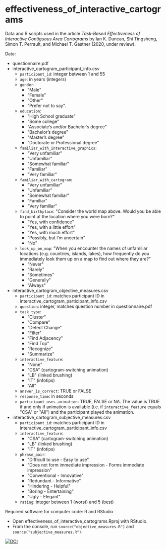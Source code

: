 # effectiveness_of_interactive_cartograms

Data and R scripts used in the article *Task-Based Effectiveness of Interactive Contiguous Area Cartograms* by Ian K. Duncan, Shi Tingsheng, Simon T. Perrault, and Michael T. Gastner (2020, under review).

Data:

- questionnaire.pdf
- interactive_cartogram_participant_info.csv
    * `participant_id`: integer between 1 and 55
    * `age`: in years (integers)
    * `gender`:
        + "Male"
        + "Female"
        + "Other"
        + "Prefer not to say".
    * `education`:
        + "High School graduate"
        + "Some college"
        + "Associate’s and/or Bachelor’s degree"
        + "Bachelor’s degree"
        + "Master’s degree"
        + "Doctorate or Professional degree"
    * `familiar_with_interactive_graphics`:
        + "Very unfamiliar"
        + "Unfamiliar"
        + "Somewhat familiar"
        + "Familiar"
        + "Very familiar"
    * `familiar_with_cartogram`:
        + "Very unfamiliar"
        + "Unfamiliar"
        + "Somewhat familiar"
        + "Familiar"
        + "Very familiar"
    * `find_birthplace`: "Consider the world map above. Would you be able to
      point at the location where you were born?"
        + "Yes, with confidence"
        + "Yes, with a little effort"
        + "Yes, with much effort"
        + "Possibly, but I’m uncertain"
        + "No"
    * `look_up_on_map`: "When you encounter the names of unfamiliar locations
      (e.g. countries, islands, lakes), how frequently do you immediately look
      them up on a map to find out where they are?"
        + "Never"
        + "Rarely"
        + "Sometimes"
        + "Generally"
        + "Always"
- interactive_cartogram_objective_measures.csv
    * `participant_id`: matches participant ID in
      interactive_cartogram_participant_info.csv
    * `question`: integer, matches question number in questionnaire.pdf
    * `task_type`: 
        + "Cluster"
        + "Compare"
        + "Detect Change"
        + "Filter"
        + "Find Adjacency"
        + "Find Top"
        + "Recognize"
        + "Summarize"
    * `interactive_feature`: 
        + "None"
        + "CSA" (cartogram-switching animation)
        + "LB" (linked brushing)
        + "IT" (infotips)
        + "All"
    * `answer_is_correct`: TRUE or FALSE
    * `response_time`: in seconds
    * `participant_uses_animation`: TRUE, FALSE or NA.
      The value is TRUE if and only if animation is available (i.e. if
      `interactive_feature` equals "CSA" or "All") and the participant played
      the animation.
- interactive_cartogram_subjective_measures.csv
    * `participant_id`: matches participant ID in
      interactive_cartogram_participant_info.csv
    * `interactive_feature`: 
        + "CSA" (cartogram-switching animation)
        + "LB" (linked brushing)
        + "IT" (infotips)
    * `phrase_pair`:
        + "Difficult to use - Easy to use"
        + "Does not form immediate impression - Forms immediate impression"
        + "Conventional - Innovative"
        + "Redundant - Informative"
        + "Hindering - Helpful"
        + "Boring - Entertaining"
        + "Ugly - Elegant"
    * `rating`: integer between 1 (worst) and 5 (best)

Required software for computer code: R and RStudio

- Open effectiveness_of_interactive_cartograms.Rproj with RStudio.
- From the console, run `source("objective_measures.R")` and
  `source("subjective_measures.R")`.

[![DOI](https://zenodo.org/badge/264931474.svg)](https://zenodo.org/badge/latestdoi/264931474)
